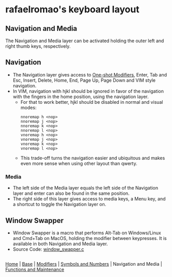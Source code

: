 # rafaelromao's keyboard layout

## Navigation and Media
The Navigation and Media layer can be activated holding the outer left and right thumb keys, respectively.

## Navigation
- The Navigation layer gives access to [One-shot Modifiers](modifiers.md#one-shot-modifiers), Enter, Tab and Esc, Insert, Delete, Home, End, Page Up, Page Down and VIM style navigation.
- In VIM, navigation with hjkl should be ignored in favor of the navigation with the fingers in the home position, using the navigation layer.
    - For that to work better, hjkl should be disabled in normal and visual modes:
        ```vim
        nnoremap h <nop>
        nnoremap j <nop>
        nnoremap k <nop>
        nnoremap l <nop>
        vnoremap h <nop>
        vnoremap j <nop>
        vnoremap k <nop>
        vnoremap l <nop>
        ```
    - This trade-off turns the navigation easier and ubiquitous and makes even more sense when using other layout than qwerty.

### Media
- The left side of the Media layer equals the left side of the Navigation layer and enter can also be found in the same position.
- The right side of this layer gives access to media keys, a Menu key, and a shortcut to toggle the Navigation layer on.

## Window Swapper
- Window Swapper is a macro that performs Alt-Tab on Windows/Linux and Cmd+Tab on MacOS, holding the modifier between keypresses. It is available in both Navigation and Media layer.
- Source Code: [window_swapper.c](../src/qmk/users/rafaelromao/features/window_swapper.c)

##
[Home](../readme.md) | 
[Base](base.md) |
[Modifiers](modifiers.md) |
[Symbols and Numbers](symbols.md) |
Navigation and Media |
[Functions and Maintenance](functions.md)
